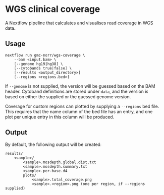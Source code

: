 # WGS clinical coverage

A Nextflow pipeline that calculates and visualises read coverage in WGS data.

## Usage

```
nextflow run gmc-norr/wgs-coverage \
    --bam <input.bam> \
    [--genome hg19|hg38] \
    [--cytobands true|false] \
    [--results <output_directory>]
    [--regions <regions.bed>]
```

If `--genome` is not supplied, the version will be guessed based on the BAM header. Cytoband definitions are stored under `data`, and the version is based on either the supplied or the guessed genome version.

Coverage for custom regions can plotted by supplying a `--regions` bed file. This requires that the name column of the bed file has an entry, and one plot per unique entry in this column will be produced.

## Output

By default, the following output will be created:

```
results/
    <sample>/
        <sample>.mosdepth.global.dist.txt
        <sample>.mosdepth.summary.txt
        <sample>.per-base.d4
        plots/
            <sample>.total_coverage.png
            <sample>.<region>.png (one per region, if --regions supplied)
```

